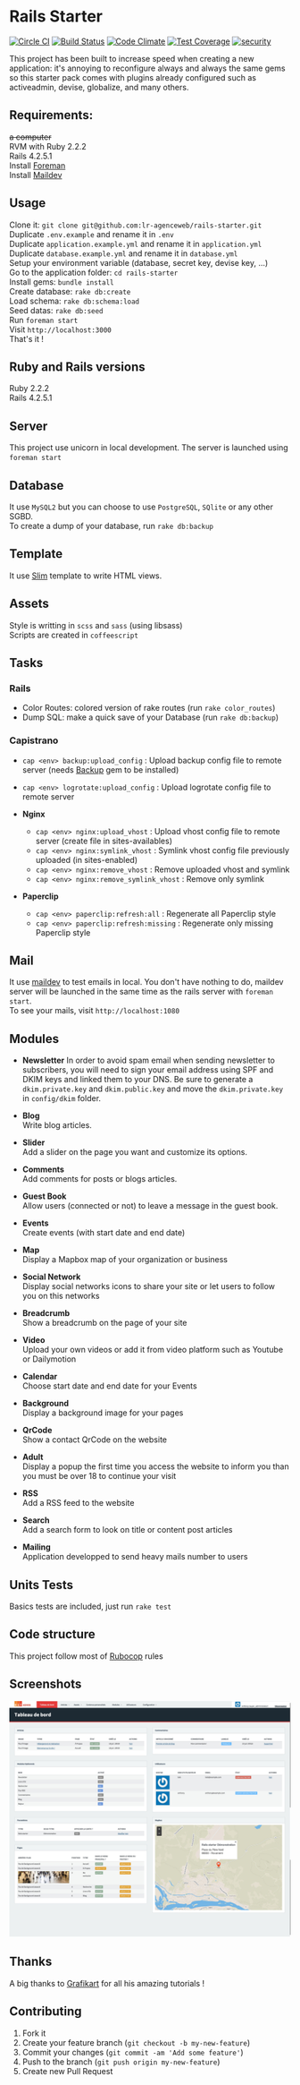 Rails Starter
==============
[![Circle CI](https://circleci.com/gh/lr-agenceweb/rails-starter/tree/master.svg?style=svg)](https://circleci.com/gh/lr-agenceweb/rails-starter/tree/master)
[![Build Status](https://travis-ci.org/lr-agenceweb/rails-starter.svg?branch=master)](https://travis-ci.org/lr-agenceweb/rails-starter)
[![Code Climate](https://codeclimate.com/github/lr-agenceweb/rails-starter/badges/gpa.svg)](https://codeclimate.com/github/lr-agenceweb/rails-starter)
[![Test Coverage](https://codeclimate.com/github/lr-agenceweb/rails-starter/badges/coverage.svg)](https://codeclimate.com/github/lr-agenceweb/rails-starter/coverage)
[![security](https://hakiri.io/github/lr-agenceweb/rails-starter/master.svg)](https://hakiri.io/github/lr-agenceweb/rails-starter/master)

This project has been built to increase speed when creating a new application: it's annoying to reconfigure always and always the same gems so this starter pack comes with plugins already configured such as activeadmin, devise, globalize, and many others.

Requirements:
------------
~~a computer~~  
RVM with Ruby 2.2.2  
Rails 4.2.5.1  
Install [Foreman](https://github.com/ddollar/foreman)  
Install [Maildev](https://github.com/djfarrelly/MailDev)  

Usage
-----
Clone it: `git clone git@github.com:lr-agenceweb/rails-starter.git`  
Duplicate `.env.example` and rename it in `.env`  
Duplicate `application.example.yml` and rename it in `application.yml`  
Duplicate `database.example.yml` and rename it in `database.yml`  
Setup your environment variable (database, secret key, devise key, ...)  
Go to the application folder: `cd rails-starter`  
Install gems: `bundle install`  
Create database: `rake db:create`  
Load schema: `rake db:schema:load`  
Seed datas: `rake db:seed`  
Run `foreman start`  
Visit `http://localhost:3000`  
That's it !  

Ruby and Rails versions
-----------------------
Ruby 2.2.2  
Rails 4.2.5.1  

Server
------
This project use unicorn in local development. The server is launched using `foreman start`

Database
---------
It use `MySQL2` but you can choose to use `PostgreSQL`, `SQlite` or any other SGBD.  
To create a dump of your database, run `rake db:backup`

Template
--------
It use [Slim](https://github.com/slim-template/slim-rails) template to write HTML views.

Assets
-------
Style is writting in `scss` and `sass` (using libsass)  
Scripts are created in `coffeescript`

<!-- In development and test environments, assets are stored in `local` but in staging and production, they are stored with `dropbox` using dropbox-paperclip gem. The advantage of storing in an external server is that you relieve your server storage. -->

Tasks
------
### Rails 

* Color Routes: colored version of rake routes (run `rake color_routes`)
* Dump SQL: make a quick save of your Database (run `rake db:backup`)

### Capistrano

* `cap <env> backup:upload_config` : Upload backup config file to remote server (needs [Backup](http://backup.github.io/backup/v4/) gem to be installed)
* `cap <env> logrotate:upload_config` : Upload logrotate config file to remote server

* **Nginx**  
  * `cap <env> nginx:upload_vhost` : Upload vhost config file to remote server (create file in sites-availables)
  * `cap <env> nginx:symlink_vhost` : Symlink vhost config file previously uploaded (in sites-enabled)
  * `cap <env> nginx:remove_vhost` : Remove uploaded vhost and symlink
  * `cap <env> nginx:remove_symlink_vhost` : Remove only symlink

* **Paperclip**  
  * `cap <env> paperclip:refresh:all` : Regenerate all Paperclip style
  * `cap <env> paperclip:refresh:missing` : Regenerate only missing Paperclip style


Mail
-----
It use [maildev](http://djfarrelly.github.io/MailDev/) to test emails in local. You don't have nothing to do, maildev server will be launched in the same time as the rails server with `foreman start`.  
To see your mails, visit `http://localhost:1080`


Modules
---------
* **Newsletter**
In order to avoid spam email when sending newsletter to subscribers, you will need to sign your email address using SPF and DKIM keys and linked them to your DNS.
Be sure to generate a `dkim.private.key` and `dkim.public.key` and move the `dkim.private.key` in `config/dkim` folder.

* **Blog**  
Write blog articles.

* **Slider**  
Add a slider on the page you want and customize its options.

* **Comments**  
Add comments for posts or blogs articles.

* **Guest Book**  
Allow users (connected or not) to leave a message in the guest book.

* **Events**  
Create events (with start date and end date)

* **Map**  
Display a Mapbox map of your organization or business

* **Social Network**  
Display social networks icons to share your site or let users to follow you on this networks

* **Breadcrumb**  
Show a breadcrumb on the page of your site

* **Video**  
Upload your own videos or add it from video platform such as Youtube or Dailymotion

* **Calendar**  
Choose start date and end date for your Events

* **Background**  
Display a background image for your pages

* **QrCode**  
Show a contact QrCode on the website

* **Adult**  
Display a popup the first time you access the website to inform you than you must be over 18 to continue your visit

* **RSS**  
Add a RSS feed to the website

* **Search**  
Add a search form to look on title or content post articles

* **Mailing**  
Application developped to send heavy mails number to users

Units Tests
-----------
Basics tests are included, just run `rake test`

Code structure
---------------
This project follow most of [Rubocop](https://github.com/bbatsov/rubocop) rules

Screenshots
-----------
![Activeadmin Dashboard example](vendor/assets/images/readme/dashboard_rails_starter.jpg)

Thanks
-------
A big thanks to [Grafikart](http://grafikart.fr) for all his amazing tutorials !

Contributing
------------
1. Fork it
2. Create your feature branch (`git checkout -b my-new-feature`)
3. Commit your changes (`git commit -am 'Add some feature'`)
4. Push to the branch (`git push origin my-new-feature`)
5. Create new Pull Request